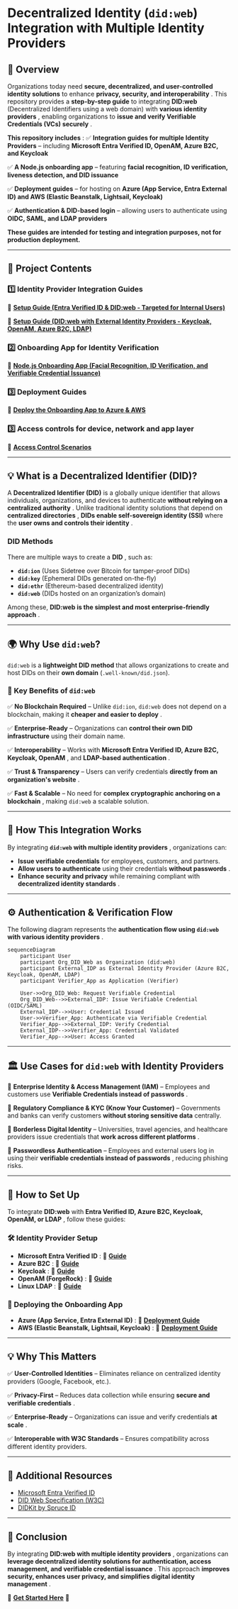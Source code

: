 # **Decentralized Identity (`did:web`) Integration with Multiple Identity Providers**

## **📌 Overview**

Organizations today need **secure, decentralized, and user-controlled identity solutions** to enhance  **privacy, security, and interoperability** . This repository provides a **step-by-step guide** to integrating **DID:web** (Decentralized Identifiers using a web domain) with  **various identity providers** , enabling organizations to  **issue and verify Verifiable Credentials (VCs) securely** .

 **This repository includes** :
✅ **Integration guides for multiple Identity Providers** – including **Microsoft Entra Verified ID, OpenAM, Azure B2C, and Keycloak**

✅ **A Node.js onboarding app** – featuring **facial recognition, ID verification, liveness detection, and DID issuance**

✅ **Deployment guides** – for hosting on **Azure (App Service, Entra External ID) and AWS (Elastic Beanstalk, Lightsail, Keycloak)**

✅ **Authentication & DID-based login** – allowing users to authenticate using **OIDC, SAML, and LDAP providers**

**These guides are intended for testing and integration purposes, not for production deployment.**

---

## **📂 Project Contents**

### **1️⃣ Identity Provider Integration Guides**

🔗 **[Setup Guide (Entra Verified ID &amp; DID:web - Targeted for Internal Users)](https://github.com/Cloudstrucc/cs-identity/blob/main/did-vid.md)**

🔗 **[Setup Guide (DID:web with External Identity Providers - Keycloak, OpenAM, Azure B2C, LDAP)](https://github.com/Cloudstrucc/cs-identity/blob/main/did-web-external-idp.md)**

### **2️⃣ Onboarding App for Identity Verification**

🔗 **[Node.js Onboarding App (Facial Recognition, ID Verification, and Verifiable Credential Issuance)](https://github.com/Cloudstrucc/cs-identity/blob/main/deploy-did-onboardapp.md)**

### **3️⃣ Deployment Guides**

🔗 **[Deploy the Onboarding App to Azure &amp; AWS](https://github.com/Cloudstrucc/cs-identity/blob/main/deploy-did-onboardapp.md)**

### **3️⃣ Access controls for device, network and app layer**

🔗 **[Access Control Scenarios](https://github.com/Cloudstrucc/cs-identity/blob/main/deploy-did-onboardapp.md)**

---

## **💡 What is a Decentralized Identifier (DID)?**

A **Decentralized Identifier (DID)** is a globally unique identifier that allows individuals, organizations, and devices to authenticate  **without relying on a centralized authority** . Unlike traditional identity solutions that depend on  **centralized directories** , **DIDs enable self-sovereign identity (SSI)** where the  **user owns and controls their identity** .

### **DID Methods**

There are multiple ways to create a  **DID** , such as:

* **`did:ion`** (Uses Sidetree over Bitcoin for tamper-proof DIDs)
* **`did:key`** (Ephemeral DIDs generated on-the-fly)
* **`did:ethr`** (Ethereum-based decentralized identity)
* **`did:web`** (DIDs hosted on an organization’s domain)

Among these,  **DID:web is the simplest and most enterprise-friendly approach** .

---

## **🌍 Why Use `did:web`?**

`did:web` is a **lightweight DID method** that allows organizations to create and host DIDs on their **own domain** (`.well-known/did.json`).

### **🔹 Key Benefits of `did:web`**

✅ **No Blockchain Required** – Unlike `did:ion`, `did:web` does not depend on a blockchain, making it  **cheaper and easier to deploy** .

✅ **Enterprise-Ready** – Organizations can **control their own DID infrastructure** using their domain name.

✅ **Interoperability** – Works with  **Microsoft Entra Verified ID, Azure B2C, Keycloak, OpenAM** , and  **LDAP-based authentication** .

✅ **Trust & Transparency** – Users can verify credentials  **directly from an organization's website** .

✅ **Fast & Scalable** – No need for  **complex cryptographic anchoring on a blockchain** , making `did:web` a scalable solution.

---

## **🔐 How This Integration Works**

By integrating  **`did:web` with multiple identity providers** , organizations can:

* **Issue verifiable credentials** for employees, customers, and partners.
* **Allow users to authenticate** using their credentials  **without passwords** .
* **Enhance security and privacy** while remaining compliant with  **decentralized identity standards** .

---

## **⚙️ Authentication & Verification Flow**

The following diagram represents the  **authentication flow using `did:web` with various identity providers** .

```mermaid
sequenceDiagram
    participant User
    participant Org_DID_Web as Organization (did:web)
    participant External_IDP as External Identity Provider (Azure B2C, Keycloak, OpenAM, LDAP)
    participant Verifier_App as Application (Verifier)

    User->>Org_DID_Web: Request Verifiable Credential
    Org_DID_Web-->>External_IDP: Issue Verifiable Credential (OIDC/SAML)
    External_IDP-->>User: Credential Issued
    User->>Verifier_App: Authenticate via Verifiable Credential
    Verifier_App-->>External_IDP: Verify Credential
    External_IDP-->>Verifier_App: Credential Validated
    Verifier_App-->>User: Access Granted
```

---

## **🏛️ Use Cases for `did:web` with Identity Providers**

🚀 **Enterprise Identity & Access Management (IAM)** – Employees and customers use  **Verifiable Credentials instead of passwords** .

📜 **Regulatory Compliance & KYC (Know Your Customer)** – Governments and banks can verify customers **without storing sensitive data** centrally.

🛂 **Borderless Digital Identity** – Universities, travel agencies, and healthcare providers issue credentials that  **work across different platforms** .

🔐 **Passwordless Authentication** – Employees and external users log in using their  **verifiable credentials instead of passwords** , reducing phishing risks.

---

## **📖 How to Set Up**

To integrate **DID:web** with  **Entra Verified ID, Azure B2C, Keycloak, OpenAM, or LDAP** , follow these guides:

### **🛠️ Identity Provider Setup**

* **Microsoft Entra Verified ID** : 🔗 **[Guide](https://github.com/Cloudstrucc/cs-identity/blob/main/did-vid.md)**
* **Azure B2C** : 🔗 **[Guide](https://github.com/Cloudstrucc/cs-identity/blob/main/did-web-external-idp.md)**
* **Keycloak** : 🔗 **[Guide](https://github.com/Cloudstrucc/cs-identity/blob/main/did-web-external-idp.md)**
* **OpenAM (ForgeRock)** : 🔗 **[Guide](https://github.com/Cloudstrucc/cs-identity/blob/main/did-web-external-idp.md)**
* **Linux LDAP** : 🔗 **[Guide](https://github.com/Cloudstrucc/cs-identity/blob/main/did-web-external-idp.md)**

### **🚀 Deploying the Onboarding App**

* **Azure (App Service, Entra External ID)** : 🔗 **[Deployment Guide](https://github.com/Cloudstrucc/cs-identity/blob/main/deploy-did-onboardapp.md)**
* **AWS (Elastic Beanstalk, Lightsail, Keycloak)** : 🔗 **[Deployment Guide](https://github.com/Cloudstrucc/cs-identity/blob/main/deploy-did-onboardapp.md)**

---

## **💡 Why This Matters**

✅ **User-Controlled Identities** – Eliminates reliance on centralized identity providers (Google, Facebook, etc.).

✅ **Privacy-First** – Reduces data collection while ensuring  **secure and verifiable credentials** .

✅ **Enterprise-Ready** – Organizations can issue and verify credentials  **at scale** .

✅ **Interoperable with W3C Standards** – Ensures compatibility across different identity providers.

---

## **🔗 Additional Resources**

* [Microsoft Entra Verified ID](https://learn.microsoft.com/en-us/azure/active-directory/verifiable-credentials/)
* [DID Web Specification (W3C)](https://w3c-ccg.github.io/did-method-web/)
* [DIDKit by Spruce ID](https://github.com/spruceid/didkit)

---

## **📌 Conclusion**

By integrating  **DID:web with multiple identity providers** , organizations can  **leverage decentralized identity solutions for authentication, access management, and verifiable credential issuance** . This approach  **improves security, enhances user privacy, and simplifies digital identity management** .

🔗 **[Get Started Here](https://github.com/Cloudstrucc/cs-identity/blob/main/did-vid.md)** 🚀
